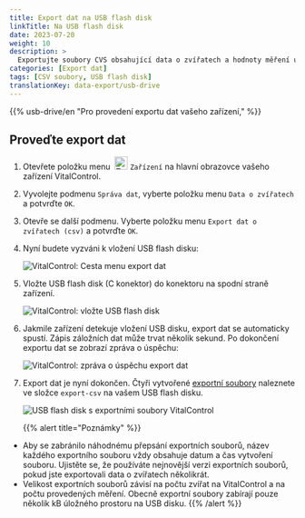 ```yaml
---
title: Export dat na USB flash disk
linkTitle: Na USB flash disk
date: 2023-07-20
weight: 10
description: >
  Exportujte soubory CVS obsahující data o zvířatech a hodnoty měření uložené na zařízení VitalControl na USB flash disk.
categories: [Export dat]
tags: [CSV soubory, USB flash disk]
translationKey: data-export/usb-drive
---
```

{{% usb-drive/en "Pro provedení exportu dat vašeho zařízení," %}}

## Proveďte export dat

1. Otevřete položku menu &nbsp;<img src="/icons/device.svg" width="23" align="bottom" alt="Zařízení" /> `Zařízení` na hlavní obrazovce vašeho zařízení VitalControl.

2. Vyvolejte podmenu `Správa dat`, vyberte položku menu `Data o zvířatech` a potvrďte `OK`.

3. Otevře se další podmenu. Vyberte položku menu `Export dat o zvířatech (csv)` a potvrďte `OK`.

4. Nyní budete vyzváni k vložení USB flash disku:

   ![VitalControl: Cesta menu export dat](../images/data-export.png "Vyvolejte export dat")

5. Vložte USB flash disk (C konektor) do konektoru na spodní straně zařízení.

   ![VitalControl: vložte USB flash disk](/images/firmware/update/plug-in-dual-usb-stick.svg "Vložte USB flash disk")

6. Jakmile zařízení detekuje vložení USB disku, export dat se automaticky spustí. Zápis záložních dat může trvat několik sekund. Po dokončení exportu dat se zobrazí zpráva o úspěchu:

   ![VitalControl: zpráva o úspěchu export dat](../images/success-data-export.png "Úspěšný export dat")

7. Export dat je nyní dokončen. Čtyři vytvořené [exportní soubory](../export-files/) naleznete ve složce `export-csv` na vašem USB flash disku.

   ![USB flash disk s exportními soubory VitalControl](../images/export-files.png "Exportní soubory na USB flash disku")

   {{% alert title="Poznámky" %}}
  - Aby se zabránilo náhodnému přepsání exportních souborů, název každého exportního souboru vždy obsahuje datum a čas vytvoření souboru. Ujistěte se, že používáte nejnovější verzi exportních souborů, pokud jste exportovali data o zvířatech několikrát.
  - Velikost exportních souborů závisí na počtu zvířat na VitalControl a na počtu provedených měření. Obecně exportní soubory zabírají pouze několik kB úložného prostoru na USB disku.
   {{% /alert %}}
